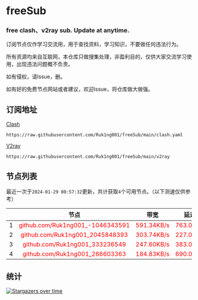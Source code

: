 # freeSub
### free clash、v2ray sub. Update at anytime.

订阅节点仅作学习交流用，用于查找资料，学习知识，不要做任何违法行为。

所有资源均来自互联网，本仓库只做搜集处理，非盈利目的，仅供大家交流学习使用，出现违法问题概不负责。

如有侵权，请Issue，删。

如有好的免费节点网站或者建议，欢迎Issue，将仓库做大做强。

## 订阅地址
[Clash](https://raw.githubusercontent.com/Ruk1ng001/freeSub/main/clash.yaml)
```
https://raw.githubusercontent.com/Ruk1ng001/freeSub/main/clash.yaml
```
[V2ray](https://raw.githubusercontent.com/Ruk1ng001/freeSub/main/v2ray)
```
https://raw.githubusercontent.com/Ruk1ng001/freeSub/main/v2ray
```

## 节点列表

最近一次于`2024-01-29 00:57:32`更新，共计获取`4`个可用节点。（以下测速仅供参考）

|  | 节点 | 带宽 | 延迟 |
|:-:|:--:|:--:|:--:|
 | 1 | <font color=red>github.com/Ruk1ng001_-1046343591</font> | <font color=red>591.34KB/s</font> | <font color=red>763.00ms</font> |
 | 2 | <font color=red>github.com/Ruk1ng001_2045848393</font> | <font color=red>303.74KB/s</font> | <font color=red>227.00ms</font> |
 | 3 | <font color=red>github.com/Ruk1ng001_333236549</font> | <font color=red>247.60KB/s</font> | <font color=red>383.00ms</font> |
 | 4 | <font color=red>github.com/Ruk1ng001_266603363</font> | <font color=red>184.83KB/s</font> | <font color=red>690.00ms</font> |


## 统计

[![Stargazers over time](https://starchart.cc/Ruk1ng001/freeSub.svg)](https://starchart.cc/Ruk1ng001/freeSub)